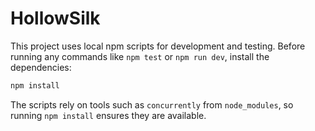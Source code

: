 # HollowSilk

This project uses local npm scripts for development and testing. Before running
any commands like `npm test` or `npm run dev`, install the dependencies:

```bash
npm install
```

The scripts rely on tools such as `concurrently` from `node_modules`, so running
`npm install` ensures they are available.


